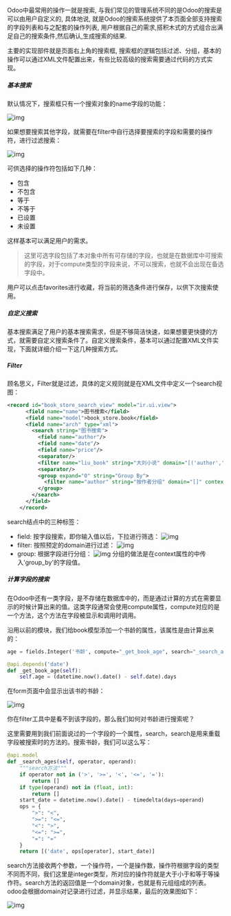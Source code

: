 Odoo中最常用的操作一就是搜索, 与我们常见的管理系统不同的是Odoo的搜索是可以由用户自定义的, 具体地说, 就是Odoo的搜索系统提供了本页面全部支持搜索的字段列表和与之配套的操作列表, 用户根据自己的需求,搭积木式的方式组合出满足自己的搜索条件,然后确认,生成搜索的结果.

主要的实现部件就是页面右上角的搜索框, 搜索框的逻辑包括过滤、分组，基本的操作可以通过XML文件配置出来，有些比较高级的搜索需要通过代码的方式实现。



##### 基本搜索

默认情况下，搜索框只有一个搜索对象的name字段的功能：

![img](https://book.odoomommy.com/chapter1/images/search.png)

如果想要搜索其他字段，就需要在filter中自行选择要搜索的字段和需要的操作符，进行过滤搜索：

![img](https://book.odoomommy.com/chapter1/images/search2.png)

可供选择的操作符包括如下几种：

- 包含
- 不包含
- 等于
- 不等于
- 已设置
- 未设置

这样基本可以满足用户的需求。

> 这里可选字段包括了本对象中所有可存储的字段，也就是在数据库中可搜索的字段，对于compute类型的字段来说，不可以搜索，也就不会出现在备选字段中。

用户可以点击favorites进行收藏，将当前的筛选条件进行保存，以供下次搜索使用。



##### 自定义搜索

基本搜索满足了用户的基本搜索需求，但是不够简洁快速，如果想要更快捷的方式，就需要自定义搜索条件了。自定义搜索条件，基本可以通过配置XML文件实现，下面就详细介绍一下这几种搜索方式。



##### Filter

顾名思义，Filter就是过滤，具体的定义规则就是在XML文件中定义一个search视图：

```xml
<record id="book_store_search_view" model="ir.ui.view">
      <field name="name">图书搜索</field>
      <field name="model">book_store.book</field>
      <field name="arch" type="xml">
        <search string="图书搜索">
          <field name="author"/>
          <field name="date"/>
          <field name="price"/>
          <separator/>
          <filter name="liu_book" string="大刘小说" domain="[('author','=','刘慈欣')]" />
          <separator/>
          <group expand="0" string="Group By">
            <filter name="author" string="按作者分组" domain="[]" context="{'group_by':'author'}"/>
          </group>
        </search>
      </field>
    </record>
```

search结点中的三种标签：

- field: 按字段搜索，即你输入值以后，下拉进行筛选： ![img](https://book.odoomommy.com/chapter1/images/search3.png)
- filter: 按照预定的domain进行过滤： ![img](https://book.odoomommy.com/chapter1/images/search4.png)
- group: 根据字段进行分组： ![img](https://book.odoomommy.com/chapter1/images/search5.png) 分组的做法是在context属性的中传入'group_by'的字段值。



##### 计算字段的搜索

在Odoo中还有一类字段，是不存储在数据库中的，而是通过计算的方式在需要显示的时候计算出来的值。这类字段通常会使用compute属性，compute对应的是一个方法，这个方法在字段被显示和调用时调用。

沿用以前的模块，我们给book模型添加一个书龄的属性，该属性是由计算出来的：

```python
age = fields.Integer('书龄', compute="_get_book_age", search="_search_ages")

@api.depends('date')
def _get_book_age(self):
    self.age = (datetime.now().date() - self.date).days
```

在form页面中会显示出该书的书龄：

![img](https://book.odoomommy.com/chapter1/images/book6.png)

你在filter工具中是看不到该字段的，那么我们如何对书龄进行搜索呢？

这里需要用到我们前面说过的一个字段的一个属性，search，search是用来重载字段被搜索时的方法的。搜索书龄，我们可以这么写：

```python
@api.model
def _search_ages(self, operator, operand):
    """search方法"""
    if operator not in ('>', '>=', '<', '<=', '='):
        return []
    if type(operand) not in (float, int):
        return []
    start_date = datetime.now().date() - timedelta(days=operand)
    ops = {
        ">": "<",
        ">=": "<=",
        "<": ">",
        "<=": ">=",
        "=": "="
    }
    return [('date', ops[operator], start_date)]
```

search方法接收两个参数，一个操作符，一个是操作数，操作符根据字段的类型不同而不同，我们这里是integer类型，所对应的操作符就是大于小于和等于等操作符。search方法的返回值是一个domain对象，也就是有元组组成的列表。odoo会根据domain对记录进行过滤，并显示结果，最后的效果图如下：

![img](https://book.odoomommy.com/chapter1/images/compute.png)